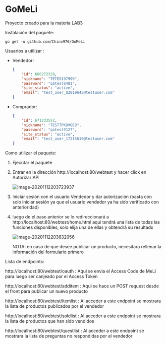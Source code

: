 # GoMeLi
Proyecto creado para la materia LAB3

Instalación del paquete:

```
go get -u github.com/Chino976/GoMeLi
```

Usuarios a utilizar :

- Vendedor:

  ```json
  {
      "id": 666272328,
      "nickname": "TETE5197999",
      "password": "qatest8481",
      "site_status": "active",
      "email": "test_user_82019645@testuser.com"
  }
  ```

- Comprador:

  ```json
  {
      "id": 671233552,
      "nickname": "TESTTPKDVOE8",
      "password": "qatest9127",
      "site_status": "active",
      "email": "test_user_17215619@testuser.com"
  }
  ```


Como utilizar el paquete:

1. Ejecutar el paquete

2. Entrar en la dirección http://localhost:80/webtest y hacer click en Autorizar API

   ![image-20201112203723937](C:\Users\feder\AppData\Roaming\Typora\typora-user-images\image-20201112203723937.png)

3. Iniciar sesión con el usuario Vendedor y dar autorización (basta con solo iniciar sesión ya que el usuario vendedor ya ha sido verificado con anterioridad)

4. luego de el paso anterior se lo redireccionará a http://localhost:80/webtest/home.html aquí tendrá una lista de todas las funciones disponibles, solo elija una de ellas y obtendrá su resultado 

   ![image-20201112203632056](C:\Users\feder\AppData\Roaming\Typora\typora-user-images\image-20201112203632056.png)

   NOTA: en caso de que desee publicar un producto, necesitara rellenar la información del formulario primero 

Lista de endpoints:

http://localhost:80/webtest/oauth : Aqui se envia el Access Code de MeLi para luego ser canjeado por el Access Token

http://localhost:80/webtest/additem : Aqui se hace un POST request desde el front para publicar un nuevo producto

http://localhost:80/webtest/itemlist : Al acceder a este endpoint se mostrara la lista de productos publicados por el vendedor

http://localhost:80/webtest/soldlist : Al acceder a este endpoint se mostrara la lista de productos que han sido vendidos 

http://localhost:80/webtest/questlist : Al acceder a este endpoint se mostrara la lista de preguntas no respondidas por el vendedor
